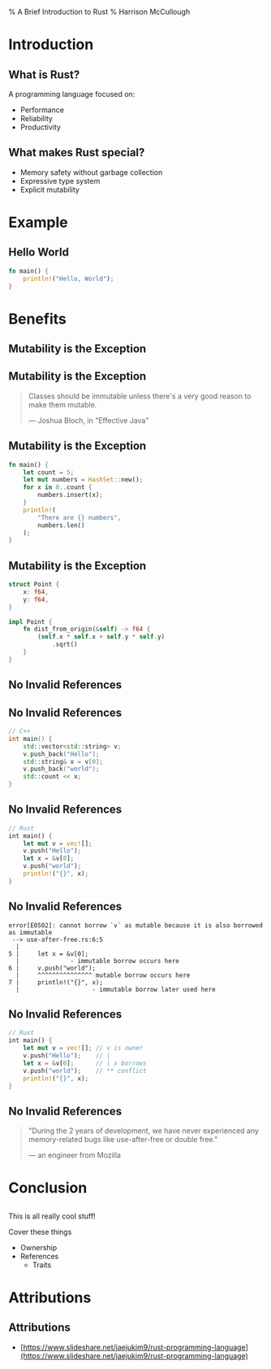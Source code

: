 % A Brief Introduction to Rust
% Harrison McCullough

# Introduction

## What is Rust?

A programming language focused on:

  - Performance
  - Reliability
  - Productivity


## What makes Rust special?

  - Memory safety without garbage collection
  - Expressive type system
  - Explicit mutability


# Example

## Hello World

```rust
fn main() {
    println!("Hello, World");
}
```


# Benefits

## Mutability is the Exception

## Mutability is the Exception

> Classes should be immutable unless there's a very good reason to make them
> mutable.
>
> ⁠— Joshua Bloch, in "Effective Java"

## Mutability is the Exception

```rust
fn main() {
    let count = 5;
    let mut numbers = HashSet::new();
    for x in 0..count {
        numbers.insert(x);
    }
    println!(
        "There are {} numbers",
        numbers.len()
    );
}
```

## Mutability is the Exception

```rust
struct Point {
    x: f64,
    y: f64,
}

impl Point {
    fn dist_from_origin(&self) -> f64 {
        (self.x * self.x + self.y * self.y)
            .sqrt()
    }
}
```


## No Invalid References

## No Invalid References

```cpp
// C++
int main() {
    std::vector<std::string> v;
    v.push_back("Hello");
    std::string& x = v[0];
    v.push_back("world");
    std::count << x;
}
```

## No Invalid References

```rust
// Rust
int main() {
    let mut v = vec![];
    v.push("Hello");
    let x = &v[0];
    v.push("world");
    println!("{}", x);
}
```

## No Invalid References

```text
error[E0502]: cannot borrow `v` as mutable because it is also borrowed as immutable
 --> use-after-free.rs:6:5
  |
5 |     let x = &v[0];
  |              - immutable borrow occurs here
6 |     v.push("world");
  |     ^^^^^^^^^^^^^^^ mutable borrow occurs here
7 |     println!("{}", x);
  |                    - immutable borrow later used here
```


## No Invalid References

```rust
// Rust
int main() {
    let mut v = vec![]; // v is owner
    v.push("Hello");    // |
    let x = &v[0];      // | x borrows
    v.push("world");    // ** conflict
    println!("{}", x);
}
```
## No Invalid References

> "During the 2 years of development, we have never experienced any
> memory-related bugs like use-after-free or double free."
>
> ⁠— an engineer from Mozilla


# Conclusion

## 

This is all really cool stuff!

<div class="notes">
Cover these things

  - Ownership
  - References
    - Traits
</div>


# Attributions

## Attributions

  - [https://www.slideshare.net/jaejukim9/rust-programming-language](https://www.slideshare.net/jaejukim9/rust-programming-language)
